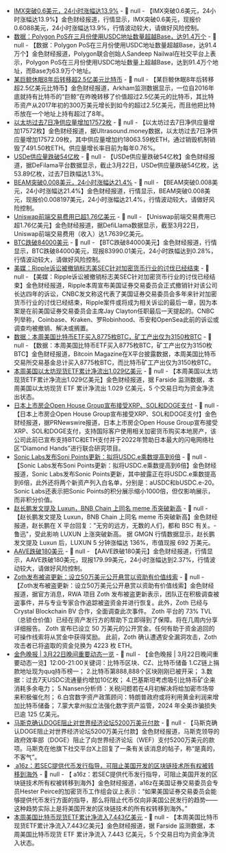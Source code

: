 - [IMX突破0.6美元，24小时涨幅达13.9%](https://www.coingecko.com/zh/%E6%95%B0%E5%AD%97%E8%B4%A7%E5%B8%81/immutable-x) - 📰 null - 【IMX突破0.6美元，24小时涨幅达13.9%】金色财经报道，行情显示，IMX突破0.6美元，现报价0.6088美元，24小时涨幅达13.9%，行情波动较大，请做好风险控制。
- [数据：Polygon PoS在三月份使用USDC地址数量超越Base，达91.4万个](https://x.com/sandeepnailwal/status/1903498803803566562) - 📰 null - 【数据：Polygon PoS在三月份使用USDC地址数量超越Base，达91.4万个】金色财经报道，Polygon联合创始人Sandeep Nailwal在社交平台上表示，Polygon PoS在三月份使用USDC地址数量上超越Base，达到91.4万个地址，而Base为63.9万个地址。
- [某巨鲸休眠8年后转移超2.5亿美元比特币](https://x.com/arkham/status/1903492222902804633) - 📰 null - 【某巨鲸休眠8年后转移超2.5亿美元比特币】金色财经报道，Arkham监测数据显示，一位自2016年底就持有比特币的“巨鲸”在昨晚转移了价值超过2.5亿美元的比特币，其比特币资产从2017年初的300万美元增长到如今的超过2.5亿美元，而且他把比特币放在一个地址上持有超过了8年。
- [以太坊过去7日净供应量增加17572枚](https://ultrasound.money/) - 📰 null - 【以太坊过去7日净供应量增加17572枚】金色财经报道，据Ultrasound.money数据，以太坊过去7日净供应量增加17572.09枚，其中供应量增加约18063.59枚ETH，通过销毁机制销毁了491.50枚ETH。供应量增长率目前为每年0.76%。
- [USDe供应量跌破54亿枚](https://defillama.com/stablecoins) - 📰 null - 【USDe供应量跌破54亿枚】金色财经报道，据DeFilama平台数据显示，截止3月22日，USDe供应量跌破54亿枚，达53.89亿枚，过去7日跌幅达1.3%。
- [BEAM突破0.008美元，24小时涨幅达21.4%](https://www.coingecko.com/zh/%E6%95%B0%E5%AD%97%E8%B4%A7%E5%B8%81/beam-2) - 📰 null - 【BEAM突破0.008美元，24小时涨幅达21.4%】金色财经报道，行情显示，BEAM突破0.008美元，现报价0.008197美元，24小时涨幅达21.4%，行情波动较大，请做好风险控制。
- [Uniswap前端交易费用已超1.76亿美元](https://defillama.com/fees/uniswap-labs) - 📰 null - 【Uniswap前端交易费用已超1.76亿美元】金色财经报道，据DefiLlama数据显示，截至3月22日，Uniswap前端交易费用（收入）达1.7639亿美元。
- [BTC跌破84000美元]() - 📰 null - 【BTC跌破84000美元】金色财经报道，行情显示，BTC跌破84000美元，现报83990.01美元，24小时跌幅达到0.28%，行情波动较大，请做好风险控制。
- [美媒：Ripple诉讼被撤销标志美SEC针对加密货币行业的讨伐已经结束]() - 📰 null - 【美媒：Ripple诉讼被撤销标志美SEC针对加密货币行业的讨伐已经结束】金色财经报道，Ripple本周宣布美国证券交易委员会正式撤销针对该公司长达四年的诉讼，CNBC发文称这代表了美国证券交易委员会多年来针对加密货币行业的讨伐已经结束，Ripple案件或将成为相关诉讼的最后一章，因为本案是在前美国证券交易委员会主席Jay Clayton任职最后一天提起的。CNBC列举称，Coinbase、Kraken、罗Robinhood、币安和OpenSea此前的诉讼或调查均被撤销、解决或搁置。
- [数据：本周美国比特币ETF买入8775枚BTC，矿工产出仅为3150枚BTC](https://x.com/BitcoinMagazine/status/1903458598757249056) - 📰 null - 【数据：本周美国比特币ETF买入8775枚BTC，矿工产出仅为3150枚BTC】金色财经报道，Bitcoin Magazine在X平台披露数据，本周美国比特币交易所交易基金总计买入8775枚BTC，而比特币矿工产出仅为3150枚BTC。
- [本周美国以太坊现货ETF累计净流出1.029亿美元](https://farside.co.uk/eth/) - 📰 null - 【本周美国以太坊现货ETF累计净流出1.029亿美元】金色财经报道，据 Farside 监测数据，本周美国以太坊现货 ETF 累计净流出 1.029 亿美元，5 个交易日均为资金净流出状态。
- [日本上市房企Open House Group宣布接受XRP、SOL和DOGE支付](https://www.prnewswire.com/news-releases/open-house-group-expands-cryptocurrency-payment-options-to-xrp-sol-and-doge-302408025.html) - 📰 null - 【日本上市房企Open House Group宣布接受XRP、SOL和DOGE支付】金色财经报道，据PRNewswire报道，日本上市房企Open House Group宣布接受XRP、SOL和DOGE支付，支持国际客户使用相关加密货币购买本地房产，该公司此前已宣布支持BTC和ETH支付并于2022年赞助日本最大的闪电网络社区“Diamond Hands”进行联合研究项目。
- [Sonic Labs发布Soni Points更新：拟将USDC.e乘数提高到6倍](https://x.com/SonicLabs/status/1903449921031979434) - 📰 null - 【Sonic Labs发布Soni Points更新：拟将USDC.e乘数提高到6倍】金色财经报道，Sonic Labs发布Sonic Points更新，其中披露正在将USDC.e乘数提高到6倍，此外还将两个新资产列入白名单，分别是：aUSDC和bUSDC.e-20。Sonic Labs还表示把Sonic Points的积分展示缩小1000倍，但仅影响展示，而非积分价值。
- [赵长鹏发文提及 Luxun，BNB Chain 上同名 meme 币突破新高](https://x.com/cz_binance/status/1903450445919506897) - 📰 null - 【赵长鹏发文提及 Luxun，BNB Chain 上同名 meme 币突破新高】金色财经报道，赵长鹏在 X 平台回复："无穷的远方，无数的人们，都和 BSC 有关。-鲁迅"，受此影响 LUXUN 上涨突破新高。 
据 GMGN 行情数据显示，赵长鹏发文提及 Luxun 后，LUXUN 5 分钟涨幅达 136%，市值现报 692 万美元。
- [AAVE跌破180美元]() - 📰 null - 【AAVE跌破180美元】金色财经报道，行情显示，AAVE跌破180美元，现报179.99美元，24小时涨幅达到2.37%，行情波动较大，请做好风险控制。
- [Zoth发布被盗更新：设立50万美元公开悬赏以资助有价值线索](https://x.com/zothdotio/status/1903447852418035986) - 📰 null - 【Zoth发布被盗更新：设立50万美元公开悬赏以资助有价值线索】金色财经报道，据官方消息，RWA 项目 Zoth 发布被盗更新表示，团队正在积极调查被盗事件，并与专业专家合作追踪被盗资金并进行恢复。此外，Zoth 已经与 Crystal Blockchain BV 合作，全面调查此次事件。 
Zoth 平台的 73% TVL（总锁仓价值）已经在资产发行方的帮助下立即得到了保障。将在几周内分享详细报告。 
Zoth 宣布已设立 50 万美元的公开赏金。任何有助于资金追回的可操作线索将从赏金中获得奖励。 
此前，Zoth 确认遭遇安全漏洞攻击，Zoth 攻击者已将盗取的资金兑换为 4223 枚 ETH。
- [金色晚报 | 3月22日晚间重要动态一览]() - 📰 null - 【金色晚报 | 3月22日晚间重要动态一览】12:00-21:00关键词：比特币区块、CZ、比特币储备 
1.CZ链上捐款地址现为quq持币榜一； 
2.比特币第888,888个区块刚刚已被开采； 
3.数据：过去7天USDC流通量约增加10亿枚； 
4.巴基斯坦考虑吸引比特币矿企来消耗多余电力； 
5.Nansen分析师：关税问题若在4月初解决将给加密市场带来积极催化剂； 
6.白宫数字资产政策顾问：特朗普政府或将利用黄金利润来增加比特币储备； 
7.蒙大拿州拟立法强化数字资产监管，2024 年全美诈骗损失已逾 125 亿美元。
- [马斯克确认DOGE阻止对世界经济论坛5200万美元付款](https://flash.jin10.com/detail/20250322214841311800) - 📰 null - 【马斯克确认DOGE阻止对世界经济论坛5200万美元付款】金色财经报道，马斯克领导的政府效率部（DOGE）阻止了向世界经济论坛（WEF）支付5200万美元的款项。马斯克在他旗下社交平台X上回复了一条有关该消息的帖子，称“是真的，不客气”。
- [ a16z：若SEC提供代币发行指导，可阻止美国开发的区块链技术所有权被转移到海外](https://www.sec.gov/files/ah-capital-management-a16z.pdf) - 📰 null - 【 a16z：若SEC提供代币发行指导，可阻止美国开发的区块链技术所有权被转移到海外】金色财经报道，a16z在美国证券交易委员会专员Hester Peirce的加密货币工作组会议上表示：“如果美国证券交易委员会能够提供代币发行方面的指导，那么将阻止代币仅向非美国公民发行的趋势——这种趋势实际上是将美国开发的区块链技术的所有权转移到海外。”
- [本周美国比特币现货ETF累计净流入7.443亿美元](https://farside.co.uk/btc/) - 📰 null - 【本周美国比特币现货ETF累计净流入7.443亿美元】金色财经报道，据 Farside 监测数据，本周美国比特币现货 ETF 累计净流入 7.443 亿美元，5 个交易日均为资金净流入状态。
